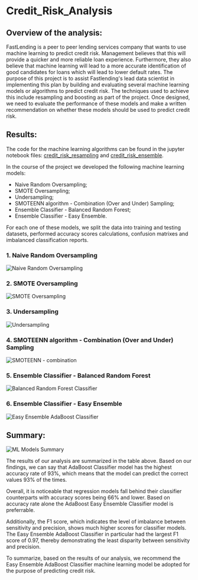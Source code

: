 # Credit_Risk_Analysis

## Overview of the analysis:

FastLending is a peer to peer lending services company that wants to use machine learning to predict credit risk.
Management believes that this will provide a quicker and more reliable loan experience. Furthermore, they also believe that machine learning will lead to a more accurate identification of good candidates for loans which will lead to lower default rates.
The purpose of this project is to assist Fastlending's lead data scientist in implementing this plan by building and evaluating several machine learning models or algorithms to predict credit risk.
The techniques used to achieve this include resampling and boosting as part of the project.
Once designed, we need to evaluate the performance of these models and make a written recommendation on whether these models should be used to predict credit risk.

## Results:
The code for the machine learning algorithms can be found in the jupyter notebook files: [credit_risk_resampling](https://github.com/Cryptotwister/Credit_Risk_Analysis/blob/main/credit_risk_resampling.ipynb)
and [credit_risk_ensemble](https://github.com/Cryptotwister/Credit_Risk_Analysis/blob/main/credit_risk_ensemble.ipynb).

In the course of the project we developed the following machine learning models:

* Naive Random Oversampling;
* SMOTE Oversampling;
* Undersampling;
* SMOTEENN algorithm - Combination (Over and Under) Sampling;
* Ensemble Classifier - Balanced Random Forest;
* Ensemble Classifier - Easy Ensemble.

For each one of these models, we split the data into training and testing datasets, performed accuracy scores calculations, confusion matrixes and imbalanced classification reports.

### 1. Naive Random Oversampling

![Naive Random Oversampling](https://user-images.githubusercontent.com/42978221/160057077-826b7b46-2090-4aa7-9a37-3a7cdd34d29f.png)

### 2. SMOTE Oversampling

![SMOTE Oversampling](https://user-images.githubusercontent.com/42978221/160057111-b932af26-0625-4680-a789-74f962679dc7.png)

### 3. Undersampling

![Undersampling](https://user-images.githubusercontent.com/42978221/160057122-3a2f62dc-efb2-4176-9c9e-e1376f21d9a1.png)

### 4. SMOTEENN algorithm - Combination (Over and Under) Sampling

![SMOTEENN - combination](https://user-images.githubusercontent.com/42978221/160057141-8b7410c1-937c-40db-beb3-a5f35baf16fd.png)

### 5. Ensemble Classifier - Balanced Random Forest

![Balanced Random Forest Classifier](https://user-images.githubusercontent.com/42978221/160057161-3c690bd1-04af-4e4c-a42d-b89dac3efb28.png)

### 6. Ensemble Classifier - Easy Ensemble

![Easy Ensemble AdaBoost Classifier](https://user-images.githubusercontent.com/42978221/160057185-583c2aae-8bb6-46ae-a51c-13020dfe2e03.png)

## Summary:

![ML Models Summary](https://user-images.githubusercontent.com/42978221/160158094-e18e269a-7750-4685-bffc-913e22757a91.png)

The results of our analysis are summarized in the table above.
Based on our findings, we can say that AdaBoost Classifier model has the highest accuracy rate of 93%, which means that the model can predict the correct values 93% of the times.

Overall, it is noticeable that regression models fall behind their classifier counterparts with accuracy scores being 66% and lower.
Based on accuracy rate alone the AdaBoost Easy Ensemble Classifier model is preferrable.

Additionally, the F1 score, which indicates the level of imbalance between sensitivity and precision, shows much higher scores for classifier models. The Easy Ensemble AdaBoost Classifier in particular had the largest F1 score of 0.97, thereby demonstrating the least disparity between sensitivity and precision.

To summarize, based on the results of our analysis, we recommend the Easy Ensemble AdaBoost Classifier machine learning model be adopted for the purpose of predicting credit risk.



